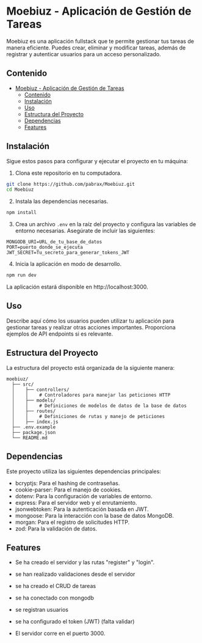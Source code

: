 
# Moebiuz - Aplicación de Gestión de Tareas

Moebiuz es una aplicación fullstack que te permite gestionar tus tareas de manera eficiente. Puedes crear, eliminar y modificar tareas, además de registrar y autenticar usuarios para un acceso personalizado.

## Contenido

- [Moebiuz - Aplicación de Gestión de Tareas](#moebiuz---aplicación-de-gestión-de-tareas)
  - [Contenido](#contenido)
  - [Instalación](#instalación)
  - [Uso](#uso)
  - [Estructura del Proyecto](#estructura-del-proyecto)
  - [Dependencias](#dependencias)
  - [Features](#features)

## Instalación

Sigue estos pasos para configurar y ejecutar el proyecto en tu máquina:

1. Clona este repositorio en tu computadora.

```bash
git clone https://github.com/pabrax/Moebiuz.git
cd Moebiuz
```

2. Instala las dependencias necesarias.

```bash
npm install
```

3. Crea un archivo `.env` en la raíz del proyecto y configura las variables de entorno necesarias. Asegúrate de incluir las siguientes:

```
MONGODB_URI=URL_de_tu_base_de_datos
PORT=puerto_donde_se_ejecuta
JWT_SECRET=Tu_secreto_para_generar_tokens_JWT
```

4. Inicia la aplicación en modo de desarrollo.

```bash
npm run dev
```
La aplicación estará disponible en http://localhost:3000.

## Uso

Describe aquí cómo los usuarios pueden utilizar tu aplicación para gestionar tareas y realizar otras acciones importantes. Proporciona ejemplos de API endpoints si es relevante.

## Estructura del Proyecto
La estructura del proyecto está organizada de la siguiente manera:

```
moebiuz/
  ├── src/
  │    ├── controllers/
  │    │    # Controladores para manejar las peticiones HTTP
  │    ├── models/
  │    │    # Definiciones de modelos de datos de la base de datos
  │    ├── routes/
  │    │    # Definiciones de rutas y manejo de peticiones
  │    ├── index.js
  ├── .env.example
  ├── package.json
  └── README.md
```

## Dependencias
Este proyecto utiliza las siguientes dependencias principales:

- bcryptjs: Para el hashing de contraseñas.
- cookie-parser: Para el manejo de cookies.
- dotenv: Para la configuración de variables de entorno.
- express: Para el servidor web y el enrutamiento.
- jsonwebtoken: Para la autenticación basada en JWT.
- mongoose: Para la interacción con la base de datos MongoDB.
- morgan: Para el registro de solicitudes HTTP.
- zod: Para la validación de datos.


## Features

- Se ha creado el servidor y las rutas "register" y "login".

- se han realizado validaciones desde el servidor

- se ha creado el CRUD de tareas

- se ha conectado con mongodb

- se registran usuarios

- se ha configurado el token (JWT) (falta validar)

- El servidor corre en el puerto 3000.

